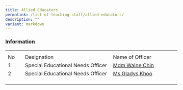 ```yaml
---
title: Allied Educators
permalink: /list-of-teaching-staff/allied-educators/
description: ""
variant: markdown
---
```

### **Information**
<table style="border-collapse:
 collapse;width:405pt" width="540" cellspacing="0" cellpadding="0" border="0"><colgroup><col style="mso-width-source:userset;mso-width-alt:1462;width:30pt" width="40"> <col style="mso-width-source:userset;mso-width-alt:10422;width:214pt" width="285"> <col style="mso-width-source:userset;mso-width-alt:7862;width:161pt" width="215"></colgroup><tbody><tr style="mso-height-source:userset;height:7.5pt" height="10"><td style="height:7.5pt;width:30pt" width="40" class="xl67" height="10"></td><td style="width:214pt" width="285" class="xl66"></td><td style="width:161pt" width="215" class="xl66"></td></tr><tr style="height:15.75pt" height="21"><td style="height:15.75pt" class="xl68" height="21">No</td><td style="border-left:none" class="xl69">Designation</td><td style="border-left:none" class="xl70">Name of Officer</td></tr><tr style="height:15.75pt" height="21"><td style="height:15.75pt" class="xl67" height="21">
1</td><td class="xl69">Special Educational Needs Officer</td><td style="border-top:none;border-left:none" class="xl73"><a href="mailto:chin_hwei_ying@schools.gov.sg">Mdm Waine Chin</a></td></tr><tr style="height:15.75pt" height="21"><td style="height:15.75pt" class="xl67" height="21">
2</td><td style="border-top:none" class="xl69">Special Educational Needs Officer</td><td style="border-top:none;border-left:none" class="xl73"><a href="mailto:khoo_sue_ching_gladys@schools.gov.sg">Ms Gladys Khoo</a></td></tr><tr style="height:15.75pt" height="21"><td style="height:15.75pt" class="xl67" height="21">	
</td></tr></tbody></table>